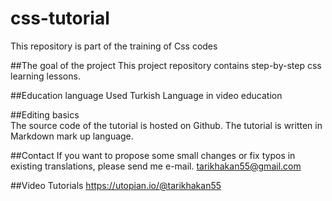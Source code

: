 # css-tutorial
This repository is part of the training of Css codes

##The goal of the project
This project repository contains step-by-step css learning lessons.

##Education language
Used Turkish Language in video education

##Editing basics  
The source code of the tutorial is hosted on Github.
The tutorial is written in Markdown mark up language.

##Contact
If you want to propose some small changes or fix typos in existing translations, please send me e-mail.
tarikhakan55@gmail.com

##Video Tutorials
https://utopian.io/@tarikhakan55
